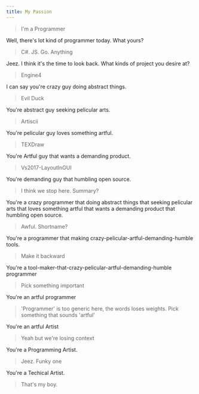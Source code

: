 ```yaml
---
title: My Passion
---
```


> I'm a Programmer

Well, there's lot kind of programmer today. What yours?

> C#. JS. Go. Anything

Jeez. I think it's the time to look back. What kinds of project you desire at?

> Engine4

I can say you're crazy guy doing abstract things.

> Evil Duck

You're abstract guy seeking pelicular arts.

> Artiscii

You're pelicular guy loves something artful.

> TEXDraw

You're Artful guy that wants a demanding product.

> Vs2017-LayoutInGUI

You're demanding guy that humbling open source.

> I think we stop here. Summary?

You're a crazy programmer that doing abstract things that seeking pelicular arts that loves something artful that wants a demanding product that humbling open source.

> Awful. Shortname?

You're a programmer that making crazy-pelicular-artful-demanding-humble tools.

> Make it backward

You're a tool-maker-that-crazy-pelicular-artful-demanding-humble programmer

> Pick something important

You're an artful programmer

> 'Programmer' is too generic here, the words loses weights. Pick something that sounds 'artful'

You're an artful Artist

> Yeah but we're losing context

You're a Programming Artist.

> Jeez. Funky one

You're a Techical Artist.

> That's my boy.